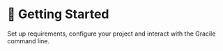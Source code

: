 # 🏁 Getting Started

Set up requirements, configure your project and interact with the Gracile command line.
